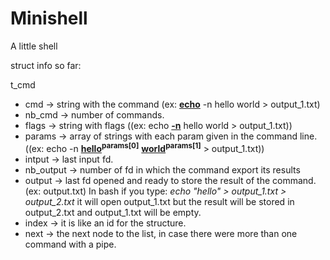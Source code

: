 # Minishell
A little shell

struct info so far:


t_cmd
*	cmd -> string with the command (ex: **<ins>echo</ins>** -n hello world > output_1.txt)
*	nb_cmd -> number of commands.
*	flags -> string with flags ((ex: echo **<ins>-n</ins>** hello world > output_1.txt))
*	params -> array of strings with each param given in the command line. 
((ex: echo -n **<ins>hello</ins><sup>params[0]</sup>** **<ins>world</ins><sup>params[1]</sup>** > output_1.txt))
* 	intput -> last input fd.
*	nb_output -> number of fd in which the command export its results
*	output -> last fd opened and ready to store the result of the command.(ex: output.txt) In bash if you type: *echo "hello" > output_1.txt > output_2.txt* it will open output_1.txt but the result will be stored in output_2.txt and output_1.txt will be empty.
*	index -> it is like an id for the structure.
*	next -> the next node to the list, in case there were more than one command with a pipe.

